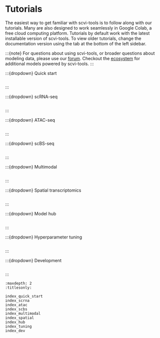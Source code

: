 # Tutorials

The easiest way to get familiar with scvi-tools is to follow along with our tutorials.
Many are also designed to work seamlessly in Google Colab, a free cloud computing platform.
Tutorials by default work with the latest installable version of scvi-tools. To view older tutorials,
change the documentation version using the tab at the bottom of the left sidebar.

:::{note}
For questions about using scvi-tools, or broader questions about modeling data, please use our [forum]. Checkout the [ecosystem] for additional models powered by scvi-tools.
:::

:::{dropdown} Quick start
```{include} index_quick_start.md
```
:::

:::{dropdown} scRNA-seq
```{include} index_scrna.md
```
:::

:::{dropdown} ATAC-seq
```{include} index_atac.md
```
:::

:::{dropdown} scBS-seq
```{include} index_scbs.md
```
:::

:::{dropdown} Multimodal
```{include} index_multimodal.md
```
:::

:::{dropdown} Spatial transcriptomics
```{include} index_spatial.md
```
:::

:::{dropdown} Model hub
```{include} index_hub.md
```
:::

:::{dropdown} Hyperparameter tuning
```{include} index_tuning.md
```
:::

:::{dropdown} Development
```{include} index_dev.md
```
:::

```{toctree}
:maxdepth: 2
:titlesonly:

index_quick_start
index_scrna
index_atac
index_scbs
index_multimodal
index_spatial
index_hub
index_tuning
index_dev

```

[forum]: https://discourse.scverse.org/
[ecosystem]: https://scvi-tools.org/ecosystem
